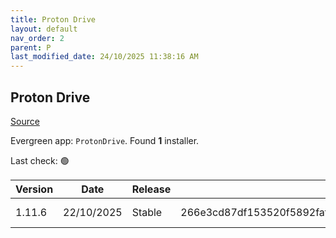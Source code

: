 ```yaml
---
title: Proton Drive
layout: default
nav_order: 2
parent: P
last_modified_date: 24/10/2025 11:38:16 AM
---
```


## Proton Drive

[Source](https://proton.me/drive/)

Evergreen app: `ProtonDrive`. Found **1** installer.

Last check: 🟢

| Version | Date       | Release | Sha512                                                                                                                           | Type | URI                                                                                                                                                                                |
| ------- | ---------- | ------- | -------------------------------------------------------------------------------------------------------------------------------- | ---- | ---------------------------------------------------------------------------------------------------------------------------------------------------------------------------------- |
| 1.11.6  | 22/10/2025 | Stable  | 266e3cd87df153520f5892fafa575734b56ffdeb7f66828436b65d82c359fbe6532f337d9a38dfc848ed6cf38ac3e242945d4bf9ad7981bb5f3cb9f67cda0d6f | exe  | [https://proton.me/download/drive/windows/1.11.6/x64/Proton%20Drive%20Setup%201.11.6.exe](https://proton.me/download/drive/windows/1.11.6/x64/Proton%20Drive%20Setup%201.11.6.exe) |
